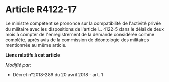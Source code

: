 # Article R4122-17

Le ministre compétent se prononce sur la compatibilité de l'activité privée du militaire avec les dispositions de l'article
L. 4122-5 dans le délai de deux mois à compter de l'enregistrement de la demande considérée comme complète, après avis de la
commission de déontologie des militaires mentionnée au même article.

**Liens relatifs à cet article**

_Modifié par_:

  - Décret n°2018-289 du 20 avril 2018 - art. 1
